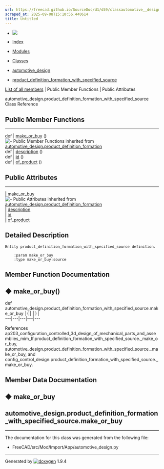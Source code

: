 ```yaml
---
url: https://freecad.github.io/SourceDoc/d1/d59/classautomotive__design_1_1product__definition__formation__with__specified__source.html
scraped_at: 2025-09-08T15:10:56.440614
title: Untitled
---
```


  * [ ![](https://www.freecad.org/svg/logo-freecad.svg) ](https://freecadweb.org "FreeCAD")
  * [Index](../../index.html "Index")
  * [Modules](../../modules.html "Modules list")
  * [Classes](../../annotated.html "Annotated list")

  * [automotive_design](../../d4/ddf/namespaceautomotive__design.html)
  * [product_definition_formation_with_specified_source](../../d1/d59/classautomotive__design_1_1product__definition__formation__with__specified__source.html)

[List of all members](../../d6/d25/classautomotive__design_1_1product__definition__formation__with__specified__source-members.html) | Public Member Functions | Public Attributes

automotive_design.product_definition_formation_with_specified_source Class
Reference

##  Public Member Functions  
  
---  
def | [make_or_buy](../../d1/d59/classautomotive__design_1_1product__definition__formation__with__specified__source.html#ac8c573970f3745a708f62a70a4ecc5e7) ()  
![-](../../closed.png) Public Member Functions inherited from
[automotive_design.product_definition_formation](../../d5/d03/classautomotive__design_1_1product__definition__formation.html)  
def | [description](../../d5/d03/classautomotive__design_1_1product__definition__formation.html#aa01e749a2430db69acefa9660c31cfdf) ()  
def | [id](../../d5/d03/classautomotive__design_1_1product__definition__formation.html#a3b7b0cb0fb23121fa771d7ab1a536fcd) ()  
def | [of_product](../../d5/d03/classautomotive__design_1_1product__definition__formation.html#acc669b0210369b518dbfc76275c7b92e) ()  
  
##  Public Attributes  
  
---  
|
[make_or_buy](../../d1/d59/classautomotive__design_1_1product__definition__formation__with__specified__source.html#a26c9053e0d0ff3f7378f91b123c80cc6)  
![-](../../closed.png) Public Attributes inherited from
[automotive_design.product_definition_formation](../../d5/d03/classautomotive__design_1_1product__definition__formation.html)  
|
[description](../../d5/d03/classautomotive__design_1_1product__definition__formation.html#acc4e94c080b69d8d6982857226cafb47)  
|
[id](../../d5/d03/classautomotive__design_1_1product__definition__formation.html#a394e25f1de284b0ab3a16b94377588d9)  
|
[of_product](../../d5/d03/classautomotive__design_1_1product__definition__formation.html#a37c7e66ef10058f8cf1c5e302d9ff08a)  
  
## Detailed Description

    
    
    Entity product_definition_formation_with_specified_source definition.
    
        :param make_or_buy
        :type make_or_buy:source

## Member Function Documentation

## ◆ make_or_buy()

def automotive_design.product_definition_formation_with_specified_source.make_or_buy  | ( | | ) |   
---|---|---|---|---  
  
References
ap203_configuration_controlled_3d_design_of_mechanical_parts_and_assemblies_mim_lf.product_definition_formation_with_specified_source._make_or_buy,
automotive_design.product_definition_formation_with_specified_source._make_or_buy,
and
config_control_design.product_definition_formation_with_specified_source._make_or_buy.

## Member Data Documentation

## ◆ make_or_buy

automotive_design.product_definition_formation_with_specified_source.make_or_buy  
---  
  
* * *

The documentation for this class was generated from the following file:

  * FreeCAD/src/Mod/Import/App/automotive_design.py

* * *

Generated by
[![doxygen](../../doxygen.svg)](https://www.doxygen.org/index.html) 1.9.4

